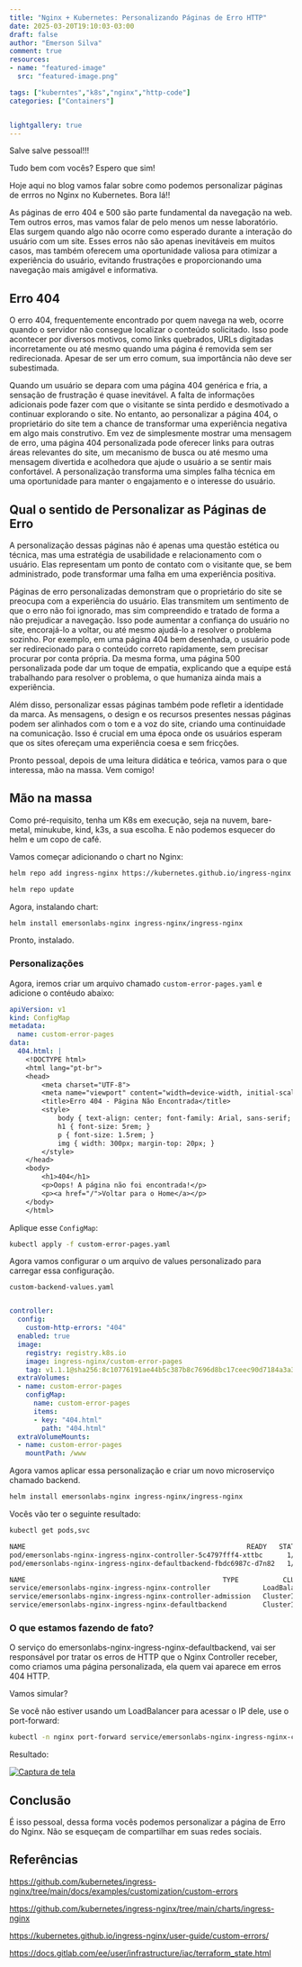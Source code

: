 ```yaml
---
title: "Nginx + Kubernetes: Personalizando Páginas de Erro HTTP"
date: 2025-03-20T19:10:03-03:00
draft: false
author: "Emerson Silva"
comment: true 
resources:
- name: "featured-image"
  src: "featured-image.png"

tags: ["kuberntes","k8s","nginx","http-code"]
categories: ["Containers"]


lightgallery: true
---
```


Salve salve pessoal!!!

Tudo bem com vocês? Espero que sim!  

Hoje aqui no blog vamos falar sobre como podemos personalizar páginas de errros no Nginx no Kubernetes. Bora lá!!

As páginas de erro 404 e 500 são parte fundamental da navegação na web. Tem outros erros, mas vamos falar de pelo menos um nesse laboratório. Elas surgem quando algo não ocorre como esperado durante a interação do usuário com um site. Esses erros não são apenas inevitáveis em muitos casos, mas também oferecem uma oportunidade valiosa para otimizar a experiência do usuário, evitando frustrações e proporcionando uma navegação mais amigável e informativa.


## Erro 404

O erro 404, frequentemente encontrado por quem navega na web, ocorre quando o servidor não consegue localizar o conteúdo solicitado. Isso pode acontecer por diversos motivos, como links quebrados, URLs digitadas incorretamente ou até mesmo quando uma página é removida sem ser redirecionada. Apesar de ser um erro comum, sua importância não deve ser subestimada.

Quando um usuário se depara com uma página 404 genérica e fria, a sensação de frustração é quase inevitável. A falta de informações adicionais pode fazer com que o visitante se sinta perdido e desmotivado a continuar explorando o site. No entanto, ao personalizar a página 404, o proprietário do site tem a chance de transformar uma experiência negativa em algo mais construtivo. Em vez de simplesmente mostrar uma mensagem de erro, uma página 404 personalizada pode oferecer links para outras áreas relevantes do site, um mecanismo de busca ou até mesmo uma mensagem divertida e acolhedora que ajude o usuário a se sentir mais confortável. A personalização transforma uma simples falha técnica em uma oportunidade para manter o engajamento e o interesse do usuário.


## Qual o sentido de Personalizar as Páginas de Erro

A personalização dessas páginas não é apenas uma questão estética ou técnica, mas uma estratégia de usabilidade e relacionamento com o usuário. Elas representam um ponto de contato com o visitante que, se bem administrado, pode transformar uma falha em uma experiência positiva.

Páginas de erro personalizadas demonstram que o proprietário do site se preocupa com a experiência do usuário. Elas transmitem um sentimento de que o erro não foi ignorado, mas sim compreendido e tratado de forma a não prejudicar a navegação. Isso pode aumentar a confiança do usuário no site, encorajá-lo a voltar, ou até mesmo ajudá-lo a resolver o problema sozinho. Por exemplo, em uma página 404 bem desenhada, o usuário pode ser redirecionado para o conteúdo correto rapidamente, sem precisar procurar por conta própria. Da mesma forma, uma página 500 personalizada pode dar um toque de empatia, explicando que a equipe está trabalhando para resolver o problema, o que humaniza ainda mais a experiência.

Além disso, personalizar essas páginas também pode refletir a identidade da marca. As mensagens, o design e os recursos presentes nessas páginas podem ser alinhados com o tom e a voz do site, criando uma continuidade na comunicação. Isso é crucial em uma época onde os usuários esperam que os sites ofereçam uma experiência coesa e sem fricções.

Pronto pessoal, depois de uma leitura didática e teórica, vamos para o que interessa, mão na massa. Vem comigo!

## Mão na massa 

Como pré-requisito, tenha um K8s em execução, seja na nuvem, bare-metal, minukube, kind, k3s, a sua escolha. E não podemos esquecer do helm e um copo de café. 

Vamos começar adicionando o chart no Nginx: 

```bash
helm repo add ingress-nginx https://kubernetes.github.io/ingress-nginx

helm repo update
```

Agora, instalando chart: 

```bash
helm install emersonlabs-nginx ingress-nginx/ingress-nginx
```
Pronto, instalado. 

### Personalizações

Agora, iremos criar um arquivo chamado `custom-error-pages.yaml` e adicione o contéudo abaixo:

```yaml
apiVersion: v1
kind: ConfigMap
metadata:
  name: custom-error-pages
data: 
  404.html: | 
    <!DOCTYPE html>
    <html lang="pt-br">
    <head>
        <meta charset="UTF-8">
        <meta name="viewport" content="width=device-width, initial-scale=1.0">
        <title>Erro 404 - Página Não Encontrada</title>
        <style>
            body { text-align: center; font-family: Arial, sans-serif; background-color: #222; color: #fff; }
            h1 { font-size: 5rem; }
            p { font-size: 1.5rem; }
            img { width: 300px; margin-top: 20px; }
        </style>
    </head>
    <body>
        <h1>404</h1>
        <p>Oops! A página não foi encontrada!</p>
        <p><a href="/">Voltar para o Home</a></p>
    </body>
    </html>
```

Aplique esse `ConfigMap`:

```bash
kubectl apply -f custom-error-pages.yaml

```
Agora vamos configurar o um arquivo de values personalizado para carregar essa configuração. 

`custom-backend-values.yaml`

```yaml

controller:
  config:
    custom-http-errors: "404"
  enabled: true
  image:
    registry: registry.k8s.io
    image: ingress-nginx/custom-error-pages
    tag: v1.1.1@sha256:8c10776191ae44b5c387b8c7696d8bc17ceec90d7184a3a38b89ac8434b6c56b
  extraVolumes:
  - name: custom-error-pages
    configMap:
      name: custom-error-pages
      items:
      - key: "404.html" 
        path: "404.html"     
  extraVolumeMounts:
  - name: custom-error-pages
    mountPath: /www

```
Agora vamos aplicar essa personalização e criar um novo microserviço chamado backend. 

```bash
helm install emersonlabs-nginx ingress-nginx/ingress-nginx
```
Vocês vão ter o seguinte resultado: 


```bash
kubectl get pods,svc

NAME                                                       READY   STATUS    RESTARTS      AGE
pod/emersonlabs-nginx-ingress-nginx-controller-5c4797fff4-xttbc      1/1     Running   0 (1s)   1s
pod/emersonlabs-nginx-ingress-nginx-defaultbackend-fbdc6987c-d7n82   1/1     Running   0 (1s)   1s

NAME                                                 TYPE           CLUSTER-IP       EXTERNAL-IP      PORT(S)                      AGE
service/emersonlabs-nginx-ingress-nginx-controller             LoadBalancer   10.109.118.177   192.168.56.100   80:30910/TCP,443:31572/TCP   142m
service/emersonlabs-nginx-ingress-nginx-controller-admission   ClusterIP      10.103.142.127   <none>           443/TCP                      142m
service/emersonlabs-nginx-ingress-nginx-defaultbackend         ClusterIP      10.101.15.139    <none>           80/TCP                       133m

```
### O que estamos fazendo de fato?


O serviço do emersonlabs-nginx-ingress-nginx-defaultbackend, vai ser responsável por tratar os erros de HTTP que o Nginx Controller receber, como criamos uma página personalizada, ela quem vai aparece em erros 404 HTTP. 

Vamos simular? 

Se você não estiver usando um LoadBalancer para acessar o IP dele, use o port-forward: 

```bash
kubectl -n nginx port-forward service/emersonlabs-nginx-ingress-nginx-controller 8080:80
```

Resultado:

[![Captura de tela](https://i.ibb.co/Kz3kkpZy/Captura-de-tela-de-2025-03-20-14-42-05.png)](https://i.ibb.co/Kz3kkpZy/Captura-de-tela-de-2025-03-20-14-42-05.png)


## Conclusão

É isso pessoal, dessa forma vocês podemos personalizar a página de Erro do Nginx. 
Não se esqueçam de compartilhar em suas redes sociais. 



## Referências

https://github.com/kubernetes/ingress-nginx/tree/main/docs/examples/customization/custom-errors

https://github.com/kubernetes/ingress-nginx/tree/main/charts/ingress-nginx

https://kubernetes.github.io/ingress-nginx/user-guide/custom-errors/

https://docs.gitlab.com/ee/user/infrastructure/iac/terraform_state.html

<div id="giscus-comments">
  <script src="https://giscus.app/client.js"
          data-repo="silvemerson/emerson-silva-blog"
          data-repo-id="R_kgDONTalJA"
          data-category="General"
          data-category-id="DIC_kwDONTalJM4CkhmM"
          data-mapping="pathname"
          data-strict="0"
          data-reactions-enabled="1"
          data-emit-metadata="1"
          data-input-position="top"
          data-theme="dark"
          data-lang="pt"
          data-loading="lazy"
          crossorigin="anonymous"
          async>
  </script>
</div>
